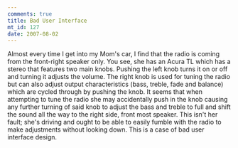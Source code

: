 ```yaml
--- 
comments: true
title: Bad User Interface
mt_id: 127
date: 2007-08-02
---
```

Almost every time I get into my Mom's car, I find that the radio is coming from the front-right speaker only.  You see, she has an Acura TL which has a stereo that features two main knobs.  Pushing the left knob turns it on or off and turning it adjusts the volume.  The right knob is used for tuning the radio but can also adjust output characteristics (bass, treble, fade and balance) which are cycled through by pushing the knob.  It seems that when attempting to tune the radio she may accidentally push in the knob causing any further turning of said knob to adjust the bass and treble to full and shift the sound all the way to the right side, front most speaker.  This isn't her fault; she's driving and ought to be able to easily fumble with the radio to make adjustments without looking down.  This is a case of bad user interface design.
